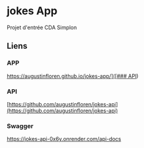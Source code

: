 # jokes App
Projet d'entrée CDA Simplon

## Liens

### APP
[https://augustinfloren.github.io/jokes-app/]([### API](https://augustinfloren.github.io/jokes-app/))

### API
[https://github.com/augustinfloren/jokes-api](https://github.com/augustinfloren/jokes-api) 

### Swagger
https://jokes-api-0x6y.onrender.com/api-docs
